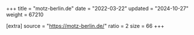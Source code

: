 +++
title = "motz-berlin.de"
date = "2022-03-22"
updated = "2024-10-27"
weight = 67210

[extra]
source = "https://motz-berlin.de/"
ratio = 2
size = 66
+++
